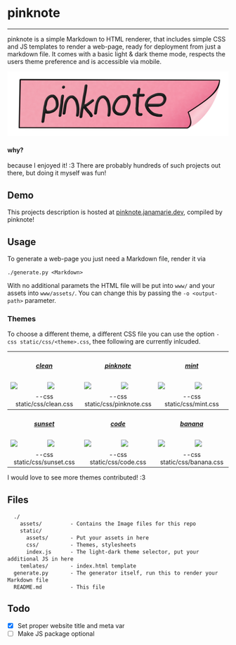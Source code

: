 # pinknote

---

pinknote is a simple Markdown to HTML renderer, that includes simple CSS and JS templates to render a web-page, ready for deployment from just a markdown file. It comes with a basic light & dark theme mode, respects the users theme preference and is accessible via mobile.

![pinknote logo](assets/pinknote.png)

#### why?

because I enjoyed it! :3 There are probably hundreds of such projects out there, but doing it myself was fun!

## Demo

This projects description is hosted at [pinknote.janamarie.dev](https://pinknote.janamarie.dev), compiled by pinknote!

## Usage

To generate a web-page you just need a Markdown file, render it via

    ./generate.py <Markdown>

With no additional paramets the HTML file will be put into `www/` and your assets into `www/assets/`. You can change this by passing the `-o <output-path>` parameter.

### Themes

To choose a different theme, a different CSS file you can use the option `-css static/css/<theme>.css`, thee following are currently inlcuded.

<table style="table-layout:fixed;">
<tbody>
  <tr style="">
    <th style="text-align:center;vertical-align:top" colspan="2"><a href="https://clean.pinknote.janamarie.dev"><h5>clean</h5></a></th>
    <th style="text-align:center;vertical-align:top" colspan="2"><a href="https://pinknote.pinknote.janamarie.dev"><h5>pinknote</h5></a></th>
    <th style="text-align:center;vertical-align:top" colspan="2"><a href="https://mint.janamarie.dev"><h5>mint</h5></a></th>
  </tr>
  <tr>
    <td style="width:16.66%;"><img src="assets/clean-l.png"/></td>
    <td style="width:16.66%;"><img src="assets/clean-d.png"/></td>
    <td style="width:16.66%;"><img src="assets/pinknote-l.png"/></td>
    <td style="width:16.66%;"><img src="assets/pinknote-d.png"/></td>
    <td style="width:16.66%;"><img src="assets/mint-l.png"/></td>
    <td style="width:16.66%;"><img src="assets/mint-d.png"/></td>
  </tr>
  <tr>
    <td style="text-align:center;vertical-align:bottom;text-style:block;" colspan="2">--css static/css/clean.css</td>
    <td style="text-align:center;vertical-align:bottom;text-style:block;" colspan="2">--css static/css/pinknote.css</td>
    <td style="text-align:center;vertical-align:bottom;text-style:block;" colspan="2">--css static/css/mint.css</td>
  </tr>
  <tr>
    <th style="text-align:center;vertical-align:top" colspan="2"><a href="https://sunset.pinknote.janamarie.dev"><h5>sunset</h5></a></th>
    <th style="text-align:center;vertical-align:top" colspan="2"><a href="https://code.pinknote.janamarie.dev"><h5>code</h5></a></th>
    <th style="text-align:center;vertical-align:top" colspan="2"><a href="https://banana.pinknote.janamarie.dev"><h5>banana</h5></a></th>
  </tr>
  <tr>
    <td style="width:16.66%;"><img src="assets/sunset-l.png"></td>
    <td style="width:16.66%;"><img src="assets/sunset-d.png"></td>
    <td style="width:16.66%;"><img src="assets/code-l.png"></td>
    <td style="width:16.66%;"><img src="assets/code-d.png"></td>
    <td style="width:16.66%;"><img src="assets/banana-l.png"></td>
    <td style="width:16.66%;"><img src="assets/banana-d.png"></td>
  </tr>
  <tr>
    <td style="text-align:center;vertical-align:bottom;text-style:block;" colspan="2">--css static/css/sunset.css</td>
    <td style="text-align:center;vertical-align:bottom;text-style:block;" colspan="2">--css static/css/code.css</td>
    <td style="text-align:center;vertical-align:bottom;text-style:block;" colspan="2">--css static/css/banana.css</td>
  </tr>
</tbody>
</table>

I would love to see more themes contributed! :3

## Files

```
  ./ 
    assets/         - Contains the Image files for this repo
    static/
      assets/       - Put your assets in here
      css/          - Themes, stylesheets
      index.js      - The light-dark theme selector, put your additional JS in here
    temlates/       - index.html template
  generate.py       - The generator itself, run this to render your Markdown file
  README.md         - This file
```

## Todo

 - [x] Set proper website title and meta var
 - [ ] Make JS package optional
